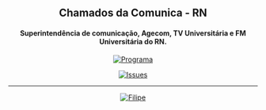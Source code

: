 <h2 align="center">
  Chamados da Comunica - RN
 </h2>
 <h4 align="center">
  Superintendência de comunicação, Agecom, TV Universitária e FM Universitária do RN.
 </h4>
 
 <p align="center">
    <a href="https://github.com/filipegmedeiros/github_django_ticket">
        <img src="https://img.shields.io/badge/programa-v1.0-red.svg?longCache=true&style=for-the-badge"
             alt="Programa" /></a>
</p>

<p align="center">
    <a href="https://github.com/ticketcomunica/ticket/issues">
        <img src="https://img.shields.io/github/issues/ticketcomunica/chamados.svg?style=for-the-badge"
             alt="Issues" /></a>
</p>

-----------------------------------------------------------------------------------------------------------------------------------
<p align="center">
    <a href="https://github.com/filipegmedeiros">
        <img src="https://img.shields.io/badge/feito%20por-filipe-blue.svg?longCache=true&style=popout-square"
             alt="Filipe" /></a>
</p>
